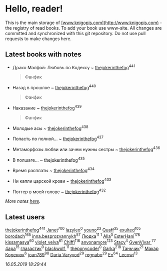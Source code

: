 # Hello, reader!
This is the main storage of [www.knigopis.com](http://www.knigopis.com) - the registry of read books.
To add your book use www-site. All changes are committed and synchronized with this git repository.
Do not use pull requests to make changes here.


## Latest books with notes
* Драко Малфой: Любовь по Кодексу ~ [thejokerinthefog](users/317/317244423-vkontakte)<sup>441</sup>
    > Фанфик

* Назад в прошлое ~ [thejokerinthefog](users/317/317244423-vkontakte)<sup>440</sup>
    > Фанфик

* Наказание ~ [thejokerinthefog](users/317/317244423-vkontakte)<sup>439</sup>
    > Фанфик

* Молодые асы ~ [thejokerinthefog](users/317/317244423-vkontakte)<sup>438</sup>

* Попасть по полной... ~ [thejokerinthefog](users/317/317244423-vkontakte)<sup>437</sup>

* Метаморфозы любви или зачем нужны сестры ~ [thejokerinthefog](users/317/317244423-vkontakte)<sup>436</sup>

* В полшаге... ~ [thejokerinthefog](users/317/317244423-vkontakte)<sup>435</sup>

* Время расплаты ~ [thejokerinthefog](users/317/317244423-vkontakte)<sup>434</sup>

* Ни капли царской крови ~ [thejokerinthefog](users/317/317244423-vkontakte)<sup>433</sup>

* Поттер в моей голове ~ [thejokerinthefog](users/317/317244423-vkontakte)<sup>432</sup>


_More notes [here](latest_books_with_notes.md)._


## Latest users
[thejokerinthefog](users/317/317244423-vkontakte)<sup>441</sup> 
[Janet](users/108/108113656204404967440-google)<sup>700</sup> 
[lazyleo](users/116/116845519572391639637-google)<sup>0</sup> 
[youno](users/302/302928912-vkontakte)<sup>23</sup> 
[Quaff](users/122/12267158-vkontakte)<sup>35</sup> 
[exulted](users/100/100599204551896265722-google)<sup>105</sup> 
[borodach](users/157/15706320-vkontakte)<sup>165</sup> 
[inna.besprozvannykh](users/733/73323849-yandex)<sup>57</sup> 
[Людка](users/111/111038749-vkontakte)<sup>11</sup> 
[](users/114/114792281744850455512-google)<sup>1</sup> 
[Alla](users/103/103352250712959229257-google)<sup>0</sup> 
[EsterHani](users/305/30558181-vkontakte)<sup>178</sup> 
[kissamasya](users/684/68439978-vkontakte)<sup>60</sup> 
[violet_velva](users/116/116961712580551399099-google)<sup>61</sup> 
[Chiffi](users/105/105831994080785626680-google)<sup>118</sup> 
[anvonamore](users/595/5957175-vkontakte)<sup>123</sup> 
[Stacy](users/309/30902475-vkontakte)<sup>4</sup> 
[GvenVivar ](users/158/158266434925901-facebook)<sup>77</sup> 
[4apa](users/117/117392596378069249667-google)<sup>15</sup> 
[глазастик](users/115/115257673890455357280-google)<sup>0</sup> 
[blackwolf ](users/236/236639644-vkontakte)<sup>11</sup> 
[theponycoder](users/195/195144442-vkontakte)<sup>0</sup> 
[Garka](users/115/115753719718250012620-google)<sup>218</sup> 
[Таньчик](users/209/2096581563762610-facebook)<sup>21</sup> 
[Макар Коренюк](users/126/126368737-vkontakte)<sup>6</sup> 
[joan789](users/240/2401650-vkontakte)<sup>98</sup> 
[Daria Varyvod](users/829/829893410524253-facebook)<sup>29</sup> 
[regnabo](users/870/870059322-yandex)<sup>29</sup> 
[En](users/333/333646551-vkontakte)<sup>64</sup> 
[Lecowi](users/521/521873425-vkontakte)<sup>13</sup> 


_16.05.2019 18:29:44_
